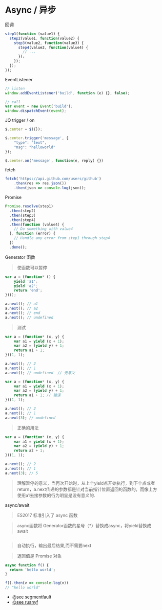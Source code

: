 # Async / 异步

回调

```js
step1(function (value1) {
  step2(value1, function(value2) {
    step3(value2, function(value3) {
      step4(value3, function(value4) {
        // ...
      });
    });
  });
});
```

EventListener

```js
// listen
window.addEventListener('build', function (e) {}, false);

// call
var event = new Event('build');
window.dispatchEvent(event);
```

JQ trigger / on

```js
$.center = $({});

$.center.trigger('message', {
    "type": "text",
	"msg": "helloworld"
});

$.center.on('message', function(e, reply) {})
```

fetch

```js
fetch('https://api.github.com/users/github')
	.then(res => res.json())
	.then(json => console.log(json));
```

Promise

```js
Promise.resolve(step1)
  .then(step2)
  .then(step3)
  .then(step4)
  .then(function (value4) {
    // Do something with value4
  }, function (error) {
    // Handle any error from step1 through step4
  })
  .done();
```

Generator 函数

> 使函数可以暂停

```js
var a = (function* () {
	yield 'a1';
	yield 'a2';
	return 'end';
})();

a.next(); // a1
a.next(); // a2
a.next(); // end
a.next(); // undefined
```

> 测试

```js
var a = (function* (x, y) {
	var a1 = yield (x + 1);
	var a2 = (yield y) + 1;
	return a1 + 1;
})(1, 1);

a.next(); // 2 
a.next(); // 1
a.next(); // undefined  // 无意义

```

```js
var a = (function* (x, y) {
	var a1 = yield (x + 1);
	var a2 = (yield y) + 1;
	return a1 + 1; // 错误
})(1, 1);

a.next(); // 2 
a.next(); // 1
a.next(3); // undefined 

```
> 正确的用法

```js
var a = (function* (x, y) {
	var a1 = yield (x + 1);
	var a2 = (yield y) + 1;
	return a2 + 1;
})(1, 1);

a.next(); // 2 
a.next(); // 1
a.next(3); // 5
```

> 理解暂停的意义，当再次开始时，从上个yield点开始执行，到下个点或者return，a.next传递的参数都是针对当前指针位置返回的函数的，而像上方使用a1去接参数的行为明显是没有意义的.

async/await 

> ES2017 标准引入了 async 函数

> async函数将 Generator函数的星号（*）替换成async，将yield替换成await

```js

```

> 自动执行，输出最后结果,而不需要next

> 返回值是 Promise 对象

```js
async function f() {
  return 'hello world';
}

f().then(v => console.log(v))
// "hello world"
```


* [@see segmentfault](https://segmentfault.com/a/1190000003810652)
* [@see ruanyf](http://www.ruanyifeng.com/blog/2015/04/generator.html)